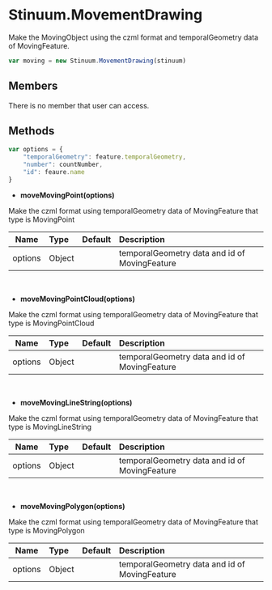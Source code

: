 
# Stinuum.MovementDrawing

Make the MovingObject using the czml format and temporalGeometry data of MovingFeature.

```js
var moving = new Stinuum.MovementDrawing(stinuum)
```
## Members

There is no member that user can access.

## Methods

```js
var options = {
    "temporalGeometry": feature.temporalGeometry,
    "number": countNumber,
    "id": feaure.name
}
```

* __moveMovingPoint(options)__

Make the czml format using temporalGeometry data of MovingFeature that type is MovingPoint

| Name | Type | Default | Description |
| ---------- | :--------- | :---------- | :---------- |
| options |   Object   |        |  temporalGeometry data and id of MovingFeature |


&nbsp;

* __moveMovingPointCloud(options)__

Make the czml format using temporalGeometry data of MovingFeature that type is MovingPointCloud

| Name | Type | Default | Description |
| ---------- | :--------- | :---------- | :---------- |
| options |   Object   |        | temporalGeometry data and id of MovingFeature |


&nbsp;

* __moveMovingLineString(options)__

Make the czml format using temporalGeometry data of MovingFeature that type is MovingLineString

| Name | Type | Default | Description |
| ---------- | :--------- | :---------- | :---------- |
| options |   Object   |        |  temporalGeometry data and id of MovingFeature |


&nbsp;

* __moveMovingPolygon(options)__

Make the czml format using temporalGeometry data of MovingFeature that type is MovingPolygon

| Name | Type | Default | Description |
| ---------- | :--------- | :---------- | :---------- |
| options |   Object   |        | temporalGeometry data and id of MovingFeature |


&nbsp;
